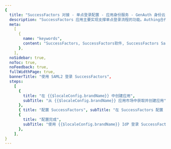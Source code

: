 ```yaml
---
{
  title: "SuccessFactors 对接 - 单点登录配置 - 应用身份服务 - GenAuth 身份云",
  description: "SuccessFactors 应用主要实现支撑单点登录流程的功能。Authing合作网络提供 阿里云对接，单点登录，SSO，实现应用的快捷登录、免密登录，提升员工办公体验、增强用户体验，增强企业数字化服务水平。",
  meta:
    [
      {
        name: "keywords",
        content: "SuccessFactors, SuccessFactors软件, SuccessFactors SaaS, SSO,应用身份服务,单点登录配置,Authing身份云",
      },
    ],
  noSidebar: true,
  noToc: true,
  noFeedback: true,
  fullWidthPage: true,
  bannerTitle: "使用 SAML2 登录 SuccessFactors",
  steps:
    [
      {
        title: "在 {{$localeConfig.brandName}} 中创建应用",
        subTitle: "从 {{$localeConfig.brandName}} 应用市场中获取并创建应用",
      },
      { title: "配置 SuccessFactors", subTitle: "在 SuccessFactors 配置 SSO" },
      {
        title: "配置完成",
        subTitle: "使用 {{$localeConfig.brandName}} IdP 登录 SuccessFactors",
      },
    ],
}
---
```


<IntegrationDetail/>
